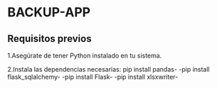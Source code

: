 # BACKUP-APP

## Requisitos previos

1.Asegúrate de tener Python instalado en tu sistema.

2.Instala las dependencias necesarias:
 pip install pandas-
-pip install flask_sqlalchemy-
-pip install Flask-
-pip install xlsxwriter-
